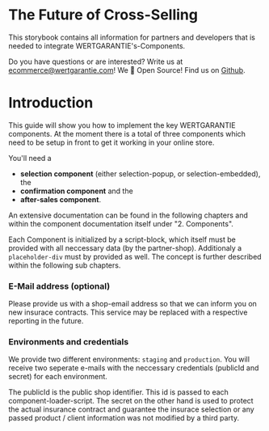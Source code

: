 # The Future of Cross-Selling

This storybook contains all information for partners and developers that is needed to integrate WERTGARANTIE's-Components.

Do you have questions or are interested? Write us at <a href="mailto:ecommerce@wertgarantie.com">ecommerce@wertgarantie.com</a>!
We &#128153; Open Source! Find us on [Github](https://github.com/wertgarantie-ecom).

# Introduction
This guide will show you how to implement the key WERTGARANTIE components. At the moment there is a total of three components which need to be setup in front to get it working in your online store.

You'll need a 
* __selection component__ (either selection-popup, or selection-embedded), the
* __confirmation component__ and the 
* __after-sales component__. 

An extensive documentation can be found in the following chapters and within the component documentation itself under "2. Components".

Each Component is initialized by a script-block, which itself must be provided with all neccessary data (by the partner-shop). Additionaly a ```placeholder-div``` must by provided as well. The concept is further described within the following sub chapters.

### E-Mail address (optional)
Please provide us with a shop-email address so that we can inform you on new insurace contracts. This service may be replaced with a respective reporting in the future.

### Environments and credentials
We provide two different environments: ```staging``` and ```production```. You will receive two seperate e-mails with the neccessary credentials (publicId and secret) for each environment.

The publicId is the public shop identifier. This id is passed to each component-loader-script. The secret on the other hand is used to protect the actual insurance contract and guarantee the insurace selection or any passed product / client information was not modified by a third party.




